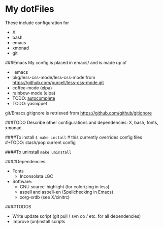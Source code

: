 My dotFiles
===========

These include configuration for
* X
* bash
* emacs
* xmonad
* git

###Emacs
My config is placed in emacs/ and is made up of
* _emacs
* pkg/less-css-mode/less-css-mode from https://github.com/purcell/less-css-mode.git
* coffee-mode (elpa)
* rainbow-mode (elpa)
* TODO: [autocomplete](http://cx4a.org/software/auto-complete/)
* TODO: yasnippet

git/Emacs.gitignore is retrieved from https://github.com/github/gitignore

###TODO
Describe other configurations and dependencies: X, bash, fonts, xmonad

####To install
`$ make install` # this currently overrides config files
                 #+TODO: stash/pop current config

####To uninstall
`make uninstall`

####Dependencies
* Fonts
  * Inconsolata LGC
* Software:
  * GNU source-highlight (for colorizing in less)
  * aspell and aspell-en (Spellchecking in Emacs)
  * xorg-xrdb (see X/xinitrc)

####TODOS
* Write update script (git pull / svn co / etc. for all dependencies)
* Improve (un)install scripts